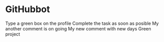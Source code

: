 # GitHubbot
Type a green box on the profile 
Complete the task as soon as posible
My another comment is on going
My new comment with new days
Green project 
